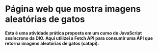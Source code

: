 # Página web que mostra imagens aleatórias de gatos

#### Esta é uma atividade prática proposta em um curso de JavaScript assíncrono da DIO. Aqui utilizei a Fetch API para consumir uma API que retorna imagens aleatórias de gatos (catapi).